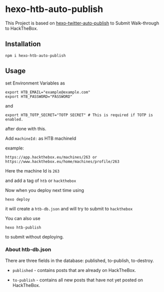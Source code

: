 # hexo-htb-auto-publish


This Project is based on [hexo-twitter-auto-publish](https://github.com/studioLaCosaNostra/hexo-twitter-auto-publish) to Submit Walk-through to HackTheBox.


## Installation

```
npm i hexo-htb-auto-publish
```

## Usage


set Environment Variables as

```
export HTB_EMAIL="example@example.com"
export HTB_PASSWORD="PASSWORD"
```
and

```
export HTB_TOTP_SECRET="TOTP SECRET" # This is required if TOTP is enabled.
```

after done with this.

Add `machineId:` as HTB machineId

example:
```
https://app.hackthebox.eu/machines/263 or https://www.hackthebox.eu/home/machines/profile/263
```

Here the machine Id is `263`

and add a tag of `htb` or `hackthebox`


Now when you deploy next time using
```
hexo deploy
```
it will create a `htb-db.json` and will try to submit to `hackthebox`

You can also use

```
hexo htb-publish
```

to submit without deploying.

### About htb-db.json

There are three fields in the database: published, to-publish, to-destroy.

* `published` - contains posts that are already on HackTheBox.

* `to-publish` - contains all new posts that have not yet posted on HackTheBox.
